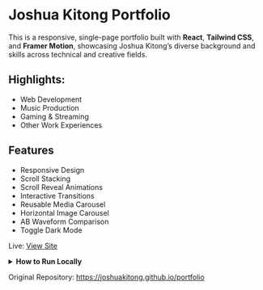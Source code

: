 # Joshua Kitong Portfolio

This is a responsive, single-page portfolio built with **React**, **Tailwind CSS**, and **Framer Motion**, showcasing Joshua Kitong’s diverse background and skills across technical and creative fields.

## Highlights:

- Web Development
- Music Production
- Gaming & Streaming
- Other Work Experiences

## Features

 - Responsive Design
 - Scroll Stacking
 - Scroll Reveal Animations
 - Interactive Transitions
 - Reusable Media Carousel
 - Horizontal Image Carousel
 - AB Waveform Comparison
 - Toggle Dark Mode

Live: [View Site](https://joshuakitong.github.io/portfolio-webdev-music-gaming)

<details>
  <summary><strong>How to Run Locally</strong></summary>

  1. Clone the repo  
     `https://github.com/joshuakitong/portfolio-webdev-music-gaming`

  2. Install dependencies  
     `npm install`

  3. Run the app  
     `npm start`
</details>

Original Repository: https://joshuakitong.github.io/portfolio